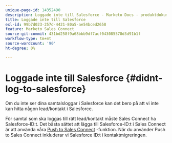 ```yaml
---
unique-page-id: 14352490
description: Loggade inte till Salesforce - Marketo Docs - produktdokumentation
title: Loggade inte till Salesforce
exl-id: 99b7d023-257d-4421-80a5-ae54bced2658
feature: Marketo Sales Connect
source-git-commit: 431bd258f9a68bbb9df7acf043085578d3d91b1f
workflow-type: tm+mt
source-wordcount: '90'
ht-degree: 0%

---
```


# Loggade inte till Salesforce {#didnt-log-to-salesforce}

Om du inte ser dina samtalsloggar i Salesforce kan det bero på att vi inte kan hitta någon lead/kontakt i Salesforce.

För samtal som ska loggas till rätt lead/kontakt måste Sales Connect ha Salesforce-ID:t. Det bästa sättet att lägga till Salesforce-ID:t i Sales Connect är att använda våra [Push to Sales Connect](/help/marketo/product-docs/marketo-sales-connect/crm/salesforce-customization/push-to-sales-connect.md) -funktion. När du använder Push to Sales Connect inkluderar vi Salesforce ID:t i kontaktmigreringen.
